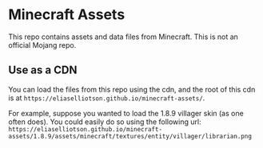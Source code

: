 # Minecraft Assets

This repo contains assets and data files from Minecraft.  This is not an official Mojang repo.

## Use as a CDN

You can load the files from this repo using the cdn, and the root of this cdn is at `https://eliaselliotson.github.io/minecraft-assets/`.

For example, suppose you wanted to load the 1.8.9 villager skin (as one often does).  You could easily do so using the following url:
`https://eliaselliotson.github.io/minecraft-assets/1.8.9/assets/minecraft/textures/entity/villager/librarian.png`
